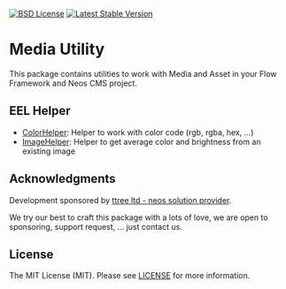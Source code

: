 [![BSD License](https://img.shields.io/github/license/mashape/apistatus.svg)](LICENSE.txt)
[![Latest Stable Version](https://poser.pugx.org/ttree/mediautility/version)](https://packagist.org/packages/ttree/mediautility)

# Media Utility

This package contains utilities to work with Media and Asset in your Flow Framework and Neos CMS project.

## EEL Helper

 * [ColorHelper](Classes/Eel/Helper/ColorHelper.php): Helper to work with color code (rgb, rgba, hex, ...)
 * [ImageHelper](Classes/Eel/Helper/ImageHelper.php): Helper to get average color and brightness from an existing image

## Acknowledgments

Development sponsored by [ttree ltd - neos solution provider](http://ttree.ch).

We try our best to craft this package with a lots of love, we are open to sponsoring, support request, ... just contact us.

## License

The MIT License (MIT). Please see [LICENSE](LICENSE.txt) for more information.
